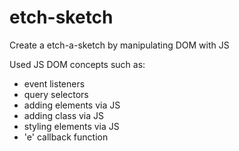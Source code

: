 # etch-sketch

Create a etch-a-sketch by manipulating DOM with JS

Used JS DOM concepts such as:
- event listeners
- query selectors
- adding elements via JS
- adding class via JS
- styling elements via JS
- 'e' callback function